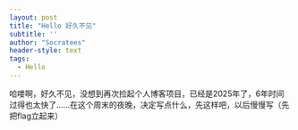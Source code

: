 ```yaml
---
layout: post
title: "Hello 好久不见"
subtitle: ''
author: "Socratees"
header-style: text
tags:
  - Hello
---
```


哈喽啊，好久不见，没想到再次捡起个人博客项目，已经是2025年了，6年时间过得也太快了......在这个周末的夜晚，决定写点什么，先这样吧，以后慢慢写（先把flag立起来）